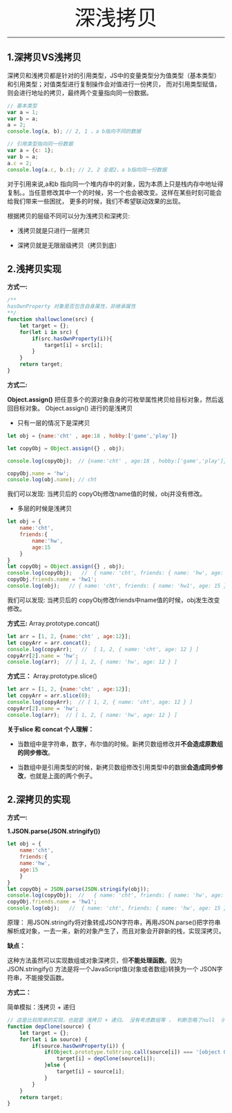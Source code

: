 <div align='center'><font size='70'>深浅拷贝</font></div>

-------

## 1.深拷贝VS浅拷贝

深拷贝和浅拷贝都是针对的引用类型，JS中的变量类型分为值类型（基本类型）和引用类型；对值类型进行复制操作会对值进行一份拷贝，
而对引用类型赋值，则会进行地址的拷贝，最终两个变量指向同一份数据。

```javascript
// 基本类型
var a = 1;
var b = a;
a = 2;
console.log(a, b); // 2, 1 ，a b指向不同的数据

// 引用类型指向同一份数据
var a = {c: 1};
var b = a;
a.c = 2;
console.log(a.c, b.c); // 2, 2 全是2，a b指向同一份数据
```

对于引用来说,a和b 指向同一个堆内存中的对象，因为本质上只是栈内存中地址得复制。。当任意修改其中一个的时候，另一个也会被改变。这样在某些时刻可能会给我们带来一些困扰，
更多的时候，我们不希望联动效果的出现。

根据拷贝的层级不同可以分为浅拷贝和深拷贝:

* 浅拷贝就是只进行一层拷贝

* 深拷贝就是无限层级拷贝（拷贝到底）

## 2.浅拷贝实现

**方式一:**
```javascript
/**
hasOwnProperty 对象是否包含自身属性，非继承属性
**/
function shallowclone(src) {
    let target = {};
    for(let i in src) {
        if(src.hasOwnProperty(i)){
            target[i] = src[i];
        }
    }
    return target;
}
```
**方式二:**

**Object.assign()** 把任意多个的源对象自身的可枚举属性拷贝给目标对象，然后返回目标对象。 Object.assign() 进行的是浅拷贝

* 只有一层的情况下是深拷贝
```javascript
let obj = {name:'cht' , age:18 , hobby:['game','play']}

let copyObj = Object.assign({} , obj);

console.log(copyObj);  // {name:'cht' , age:18 , hobby:['game','play']}

copyObj.name = 'hw';
console.log(obj.name); // cht
```
我们可以发现: 当拷贝后的 copyObj修改name值的时候，obj并没有修改。
* 多层的时候是浅拷贝

```javascript
let obj = {
    name:'cht',
    friends:{
        name:'hw',
        age:15
    }
}
let copyObj = Object.assign({} , obj);
console.log(copyObj);   //  { name: 'cht', friends: { name: 'hw', age: 15 } }
copyObj.friends.name = 'hw1';
console.log(obj);   // { name: 'cht', friends: { name: 'hw1', age: 15 } }
```
我们可以发现: 当拷贝后的 copyObj修改friends中name值的时候，obj发生改变修改。

**方式三:**
Array.prototype.concat()
```javascript
let arr = [1, 2, {name:'cht' , age:12}];
let copyArr = arr.concat();
console.log(copyArr);   //  [ 1, 2, { name: 'cht', age: 12 } ]
copyArr[2].name = 'hw';
console.log(arr);  // [ 1, 2, { name: 'hw', age: 12 } ]
```
**方式三：**
Array.prototype.slice()
```javascript
let arr = [1, 2, {name:'cht' , age:12}];
let copyArr = arr.slice(0);
console.log(copyArr);  // [ 1, 2, { name: 'cht', age: 12 } ]
copyArr[2].name = 'hw';
console.log(arr);  // [ 1, 2, { name: 'hw', age: 12 } ]
```
**关于slice 和 concat 个人理解：**

- 当数组中是字符串，数字，布尔值的时候。新拷贝数组修改并**不会造成原数组的同步修改**。

- 当数组中是引用类型的时候，新拷贝数组修改引用类型中的数据**会造成同步修改**，也就是上面的两个例子。

## 2.深拷贝的实现

**方式一:**

**1.JSON.parse(JSON.stringify())**

```javascript
let obj = {
    name:'cht',
    friends:{
    name:'hw',
    age:15
    }
}
let copyObj = JSON.parse(JSON.stringify(obj));
console.log(copyObj);  //   { name: 'cht', friends: { name: 'hw', age: 15 } }
copyObj.friends.name = 'hw1';
console.log(obj);   //  { name: 'cht', friends: { name: 'hw', age: 15 } }
```
原理： 用JSON.stringify将对象转成JSON字符串，再用JSON.parse()把字符串解析成对象，一去一来，新的对象产生了，而且对象会开辟新的栈，实现深拷贝。

**缺点：**

这种方法虽然可以实现数组或对象深拷贝，但**不能处理函数**。因为 JSON.stringify() 方法是将一个JavaScript值(对象或者数组)转换为一个 JSON字符串，不能接受函数。


**方式二：**

简单模拟：浅拷贝 + 递归

```javascript
// 这是比较简单的实现，也就是 浅拷贝 + 递归。 没有考虑数组等 ， 判断忽略了null （null 也是 object），性能页比较差，后面会总结全面的。
function depClone(source) {
    let target = {};
    for(let i in source) {
        if(source.hasOwnProperty(i)) {
            if(Object.prototype.toString.call(source[i]) === '[object Object]') {
                target[i] = depClone(source[i]);
            }else {
                target[i] = source[i];
            }
        }
    }
    return target;
}
```